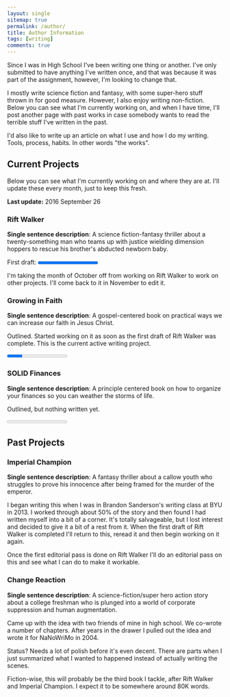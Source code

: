 ```yaml
---
layout: single
sitemap: true
permalink: /author/
title: Author Information
tags: [writing]
comments: true
---
```

Since I was in High School I've been writing one thing or another. I've only submitted to have anything I've written once, and that was because it was part of the assignment, however, I'm looking to change that.

I mostly write science fiction and fantasy, with some super-hero stuff thrown in for good measure. However, I also enjoy writing non-fiction. Below you can see what I'm currently working on, and when I have time, I'll post another page with past works in case somebody wants to read the terrible stuff I've written in the past.

I'd also like to write up an article on what I use and how I do my writing. Tools, process, habits. In other words "the works".

## Current Projects

Below you can see what I'm currently working on and where they are at. I'll update these every month, just to keep this fresh.

**Last update:** 2016 September 26

### Rift Walker

**Single sentence description**: A science fiction-fantasy thriller about a twenty-something man who teams up with justice wielding dimension hoppers to rescue his brother's abducted newborn baby.

First draft: <progress value="95500" max="95500"></progress>

I'm taking the month of October off from working on Rift Walker to work on other projects. I'll come back to it in November to edit it.

### Growing in Faith

**Single sentence description**: A gospel-centered book on practical ways we can increase our faith in Jesus Christ.

Outlined. Started working on it as soon as the first draft of Rift Walker was complete. This is the current active writing project.

<progress value="7567" max="30000"></progress>

<script async id='_ck_69719' src='https://forms.convertkit.com/69719?v=5'></script>

### SOLID Finances

**Single sentence description**: A principle centered book on how to organize your finances so you can weather the storms of life.

Outlined, but nothing written yet.

<progress value="0" max="100"></progress>


## Past Projects

### Imperial Champion

**Single sentence description**: A fantasy thriller about a callow youth who struggles to prove his innocence after being framed for the murder of the emperor.

I began writing this when I was in Brandon Sanderson's writing class at BYU in 2013. I worked through about 50% of the story and then found I had written myself into a bit of a corner. It's totally salvageable, but I lost interest and decided to give it a bit of a rest from it. When the first draft of Rift Walker is completed I'll return to this, reread it and then begin working on it again.

Once the first editorial pass is done on Rift Walker I'll do an editorial pass on this and see what I can do to make it workable.

### Change Reaction

**Single sentence description**: A science-fiction/super hero action story about a college freshman who is plunged into a world of corporate suppression and human augmentation.

Came up with the idea with two friends of mine in high school. We co-wrote a number of chapters. After years in the drawer I pulled out the idea and wrote it for NaNoWriMo in 2004.

Status? Needs a lot of polish before it's even decent. There are parts when I just summarized what I wanted to happened instead of actually writing the scenes.

Fiction-wise, this will probably be the third book I tackle, after Rift Walker and Imperial Champion. I expect it to be somewhere around 80K words.
